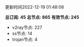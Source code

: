 更新时间2022-12-19 01:48:08

**总订阅: 45**
**总节点: 865**
**有效节点: 245**
- v2ray节点: 227
- ss节点: 14
- trojan节点: 4
